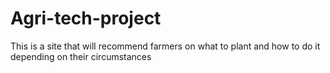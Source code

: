 # Agri-tech-project
This is a site that will recommend farmers on what to plant and how to do it depending on their circumstances
